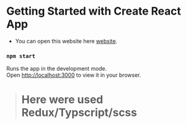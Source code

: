 # Getting Started with Create React App

+ You can open this website here [website](https://qochinyan.github.io/portfolio).

### ```npm start```

Runs the app in the development mode.\
Open [http://localhost:3000](http://localhost:3000) to view it in your browser.

> # Here were used Redux/Typscript/scss
